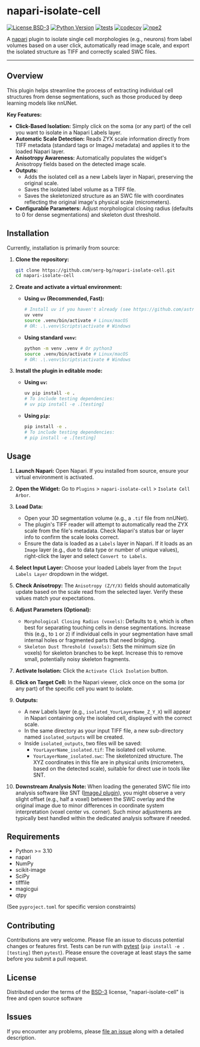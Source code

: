 # napari-isolate-cell

[![License BSD-3](https://img.shields.io/pypi/l/napari-isolate-cell.svg?color=green)](https://github.com/serg-bg/napari-isolate-cell/raw/main/LICENSE)
[![Python Version](https://img.shields.io/pypi/pyversions/napari-isolate-cell.svg?color=green)](https://python.org)
[![tests](https://github.com/serg-bg/napari-isolate-cell/workflows/tests/badge.svg)](https://github.com/serg-bg/napari-isolate-cell/actions)
[![codecov](https://codecov.io/gh/serg-bg/napari-isolate-cell/branch/main/graph/badge.svg)](https://codecov.io/gh/serg-bg/napari-isolate-cell)
[![npe2](https://img.shields.io/badge/plugin-npe2-blue?link=https://napari.org/stable/plugins/index.html)](https://napari.org/stable/plugins/index.html)

A [napari] plugin to isolate single cell morphologies (e.g., neurons) from label volumes based on a user click, automatically read image scale, and export the isolated structure as TIFF and correctly scaled SWC files.

----------------------------------

## Overview

This plugin helps streamline the process of extracting individual cell structures from dense segmentations, such as those produced by deep learning models like nnUNet.

**Key Features:**

*   **Click-Based Isolation:** Simply click on the soma (or any part) of the cell you want to isolate in a Napari Labels layer.
*   **Automatic Scale Detection:** Reads ZYX scale information directly from TIFF metadata (standard tags or ImageJ metadata) and applies it to the loaded Napari layer.
*   **Anisotropy Awareness:** Automatically populates the widget's Anisotropy fields based on the detected image scale.
*   **Outputs:**
    *   Adds the isolated cell as a new Labels layer in Napari, preserving the original scale.
    *   Saves the isolated label volume as a TIFF file.
    *   Saves the skeletonized structure as an SWC file with coordinates reflecting the original image's physical scale (micrometers).
*   **Configurable Parameters:** Adjust morphological closing radius (defaults to 0 for dense segmentations) and skeleton dust threshold.

## Installation

Currently, installation is primarily from source:

1.  **Clone the repository:**
    ```bash
    git clone https://github.com/serg-bg/napari-isolate-cell.git
    cd napari-isolate-cell
    ```

2.  **Create and activate a virtual environment:**
    *   **Using `uv` (Recommended, Fast):**
        ```bash
        # Install uv if you haven't already (see https://github.com/astral-sh/uv#installation)
        uv venv
        source .venv/bin/activate # Linux/macOS
        # OR: .\.venv\Scripts\activate # Windows
        ```
    *   **Using standard `venv`:**
        ```bash
        python -m venv .venv # Or python3
        source .venv/bin/activate # Linux/macOS
        # OR: .\.venv\Scripts\activate # Windows
        ```

3.  **Install the plugin in editable mode:**
    *   **Using `uv`:**
        ```bash
        uv pip install -e .
        # To include testing dependencies:
        # uv pip install -e .[testing]
        ```
    *   **Using `pip`:**
        ```bash
        pip install -e .
        # To include testing dependencies:
        # pip install -e .[testing]
        ```

## Usage

1.  **Launch Napari:** Open Napari. If you installed from source, ensure your virtual environment is activated.
2.  **Open the Widget:** Go to `Plugins` > `napari-isolate-cell` > `Isolate Cell Arbor`.
3.  **Load Data:**
    *   Open your 3D segmentation volume (e.g., a `.tif` file from nnUNet).
    *   The plugin's TIFF reader will attempt to automatically read the ZYX scale from the file's metadata. Check Napari's status bar or layer info to confirm the scale looks correct.
    *   Ensure the data is loaded as a `Labels` layer in Napari. If it loads as an `Image` layer (e.g., due to data type or number of unique values), right-click the layer and select `Convert to Labels`.
4.  **Select Input Layer:** Choose your loaded Labels layer from the `Input Labels Layer` dropdown in the widget.
5.  **Check Anisotropy:** The `Anisotropy (Z/Y/X)` fields should automatically update based on the scale read from the selected layer. Verify these values match your expectations.
6.  **Adjust Parameters (Optional):**
    *   `Morphological Closing Radius (voxels)`: Defaults to `0`, which is often best for separating touching cells in dense segmentations. Increase this (e.g., to `1` or `2`) if individual cells in your segmentation have small internal holes or fragmented parts that need bridging.
    *   `Skeleton Dust Threshold (voxels)`: Sets the minimum size (in voxels) for skeleton branches to be kept. Increase this to remove small, potentially noisy skeleton fragments.
7.  **Activate Isolation:** Click the `Activate Click Isolation` button.
8.  **Click on Target Cell:** In the Napari viewer, click once on the soma (or any part) of the specific cell you want to isolate.
9.  **Outputs:**
    *   A new Labels layer (e.g., `isolated_YourLayerName_Z_Y_X`) will appear in Napari containing only the isolated cell, displayed with the correct scale.
    *   In the same directory as your input TIFF file, a new sub-directory named `isolated_outputs` will be created.
    *   Inside `isolated_outputs`, two files will be saved:
        *   `YourLayerName_isolated.tif`: The isolated cell volume.
        *   `YourLayerName_isolated.swc`: The skeletonized structure. The XYZ coordinates in this file are in physical units (micrometers, based on the detected scale), suitable for direct use in tools like SNT.

10. **Downstream Analysis Note:** When loading the generated SWC file into analysis software like SNT ([ImageJ plugin](https://imagej.net/plugins/snt/)), you might observe a very slight offset (e.g., half a voxel) between the SWC overlay and the original image due to minor differences in coordinate system interpretation (voxel center vs. corner). Such minor adjustments are typically best handled within the dedicated analysis software if needed.

## Requirements

*   Python >= 3.10
*   napari
*   NumPy
*   scikit-image
*   SciPy
*   tifffile
*   magicgui
*   qtpy

(See `pyproject.toml` for specific version constraints)

## Contributing

Contributions are very welcome. Please file an issue to discuss potential changes or features first. Tests can be run with [pytest] (`pip install -e .[testing]` then `pytest`). Please ensure
the coverage at least stays the same before you submit a pull request.

## License

Distributed under the terms of the [BSD-3] license,
"napari-isolate-cell" is free and open source software

## Issues

If you encounter any problems, please [file an issue] along with a detailed description.

[napari]: https://github.com/napari/napari
[napari hub]: https://napari-hub.org/
[BSD-3]: http://opensource.org/licenses/BSD-3-Clause
[pytest]: https://docs.pytest.org/
[file an issue]: https://github.com/serg-bg/napari-isolate-cell/issues
